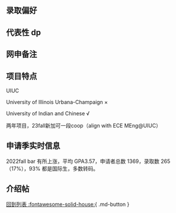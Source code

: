 ## 录取偏好

## 代表性 dp

## 网申备注

## 项目特点

UIUC

University of Illinois Urbana-Champaign ×

University of Indian and Chinese √

两年项目，23fall新加可一段coop（align with ECE MEng@UIUC）

## 申请季实时信息

2022fall bar 有所上涨，平均 GPA3.57，申请者总数 1369，录取数 265（17%），93% 都是国际生，多数转码。

## 介绍帖

[回到列表 :fontawesome-solid-house:](grade.md){ .md-button }
